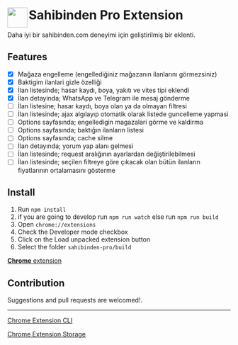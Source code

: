 # <img src="public/icons/icon-48.png" width="45" align="left"> Sahibinden Pro Extension

Daha iyi bir sahibinden.com deneyimi için geliştirilmiş bir eklenti.

## Features

- [x] Mağaza engelleme (engellediğiniz mağazanın ilanlarını görmezsiniz)
- [x] Baktigim ilanlari gizle özelliği
- [x] İlan listesinde; hasar kaydı, boya, yakıtı ve vites tipi eklendi
- [x] İlan detayinda; WhatsApp ve Telegram ile mesaj gönderme
- [ ] İlan listesine; hasar kaydı, boya olan ya da olmayan filtresi
- [ ] İlan listesinde; ajax algılayıp otomatik olarak listede guncelleme yapmasi
- [ ] Options sayfasında; engelledigin magazalari görme ve kaldirma
- [ ] Options sayfasında; baktığın ilanların listesi
- [ ] Options sayfasında; cache silme
- [ ] İlan detayında; yorum yap alanı gelmesi
- [ ] İlan listesinde; request aralığının ayarlardan değiştirilebilmesi
- [ ] İlan listesinde; seçilen filtreye göre çıkacak olan bütün ilanların fiyatlarının ortalamasını gösterme

## Install

1. Run `npm install`
2. if you are going to develop run `npm run watch` else run `npm run build`
3. Open `chrome://extensions`
4. Check the Developer mode checkbox
5. Click on the Load unpacked extension button
6. Select the folder `sahibinden-pro/build`

[**Chrome** extension](https://chrome.google.com/webstore/detail/sari-site-pro/)

## Contribution

Suggestions and pull requests are welcomed!.

---

[Chrome Extension CLI](https://github.com/dutiyesh/chrome-extension-cli)

[Chrome Extension Storage](https://github.com/extend-chrome/storage)

